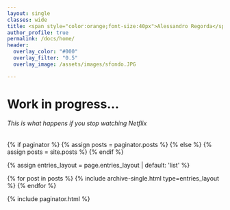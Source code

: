 ```yaml
---
layout: single
classes: wide
title: <span style="color:orange;font-size:40px">Alessandro Regorda</span><br><span style="color:gray;font-size:30px">Postdoctoral researcher</span>
author_profile: true
permalink: /docs/home/
header:
  overlay_color: "#000"
  overlay_filter: "0.5"
  overlay_image: /assets/images/sfondo.JPG

---
```


# Work in progress...

###### This is what happens if you stop watching Netflix

<!--- {{ content }}

<h3 class="archive__subtitle">{{ site.data.ui-text[site.locale].recent_posts | default: "This is what happens if you stop watching Netflix" }}</h3> -->

{% if paginator %}
  {% assign posts = paginator.posts %}
{% else %}
  {% assign posts = site.posts %}
{% endif %}

{% assign entries_layout = page.entries_layout | default: 'list' %}
<div class="entries-{{ entries_layout }}">
  {% for post in posts %}
    {% include archive-single.html type=entries_layout %}
  {% endfor %}
</div>

{% include paginator.html %}